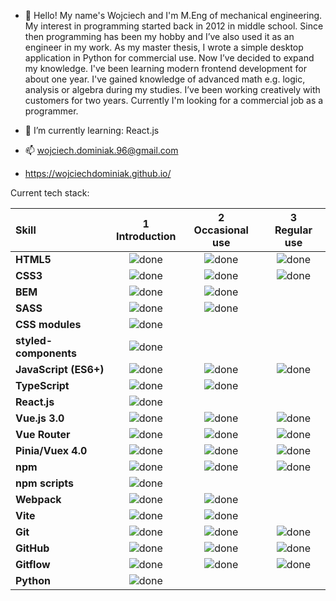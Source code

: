 - 👋 Hello! My name's Wojciech and I'm M.Eng of mechanical engineering. My interest in programming started back in 2012 in middle school. Since then
programming has been my hobby and I’ve also used it as an engineer in my work. As
my master thesis, I wrote a simple desktop application in Python for commercial
use. Now I’ve decided to expand my knowledge. I've been learning modern
frontend development for about one year. I've gained knowledge of advanced math
e.g. logic, analysis or algebra during my studies. I’ve been working creatively with
customers for two years. Currently I'm looking for a commercial job as a
programmer.

- 🌱 I’m currently learning: React.js

- 📫 wojciech.dominiak.96@gmail.com 
- https://wojciechdominiak.github.io/

Current tech stack:

[done]: https://user-images.githubusercontent.com/29199184/32275438-8385f5c0-bf0b-11e7-9406-42265f71e2bd.png "Done"

|               Skill              | 1<br>Introduction | 2<br>Occasional use    | 3<br>Regular use |
|:-------------------------------- |:-----------------:|:----------------------:|:----------------:|
|**HTML5**                         | ![done][done]     | ![done][done]          | ![done][done]    |
|**CSS3**                          | ![done][done]     | ![done][done]          | ![done][done]    |
|**BEM**                           | ![done][done]     | ![done][done]          |                  |
|**SASS**                          | ![done][done]     | ![done][done]          |                  |
|**CSS modules**                   | ![done][done]     |                        |                  |
|**styled-components**             | ![done][done]     |                        |                  |
|**JavaScript (ES6+)**             | ![done][done]     | ![done][done]          | ![done][done]    |
|**TypeScript**                    | ![done][done]     | ![done][done]          |                  |
|**React.js**                      | ![done][done]     |                        |                  |
|**Vue.js 3.0**                    | ![done][done]     | ![done][done]          | ![done][done]    |
|**Vue Router**                    | ![done][done]     | ![done][done]          | ![done][done]    |
|**Pinia/Vuex 4.0**                | ![done][done]     | ![done][done]          | ![done][done]    |
|**npm**                           | ![done][done]     | ![done][done]          | ![done][done]    |
|**npm scripts**                   | ![done][done]     |                        |                  |
|**Webpack**                       | ![done][done]     | ![done][done]          |                  |
|**Vite**                          | ![done][done]     | ![done][done]          |                  |
|**Git**                           | ![done][done]     | ![done][done]          | ![done][done]    |
|**GitHub**                        | ![done][done]     | ![done][done]          | ![done][done]    |
|**Gitflow**                       | ![done][done]     | ![done][done]          | ![done][done]    |
|**Python**                        | ![done][done]     |                        |                  |
